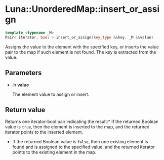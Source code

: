 # Luna::UnorderedMap::insert_or_assign

```c++
template <typename _M>
Pair< iterator, bool > insert_or_assign(key_type &&key, _M &&value)
```

Assigns the value to the element with the specified key, or inserts the value pair to the map if such element is not found. The key is extracted from the value. 



## Parameters
* *in* **value**

    The element value to assign or insert. 

## Return value
Returns one iterator-bool pair indicating the result:* If the returned Boolean value is `true`, then the element is inserted to the map, and the returned iterator points to the inserted element.

* If the returned Boolean value is `false`, then one existing element is found and is assigned to the specified value, and the returned iterator points to the existing element in the map. 

